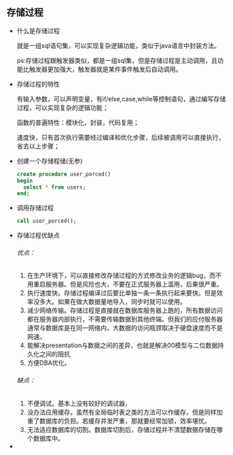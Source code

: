 ## 存储过程

- 什么是存储过程

  就是一组sql语句集，可以实现复杂逻辑功能，类似于java语言中封装方法。

  ps:存储过程跟触发器类似，都是一组sql集，但是存储过程是主动调用，且功能比触发器更加强大，触发器就是某件事件触发后自动调用。

- 存储过程的特性

  有输入参数，可以声明变量，有if/else,case,while等控制语句，通过编写存储过程，可以实现复杂的逻辑功能；

  函数的普遍特性：模块化，封装，代码复用；

  速度快，只有首次执行需要经过编译和优化步骤，后续被调用可以直接执行，省去以上步骤；

- 创建一个存储程储(无参)

  ```sql
  create procedure user_porced()
  begin
  	select * from users;
  end;
  ```

- 调用存储过程

  ````sql
  call user_porced();
  ````

- 存储过程优缺点

  ###### 优点：

  1. 在生产环境下，可以直接修改存储过程的方式修改业务的逻辑bug，而不用重启服务器。但是风险也大，不要在正式服务器上滥用，后果很严重。
  2. 执行速度快。存储过程编译过后要比单独一条一条执行起来要快。但是效率没多大。如果在做大数据量地导入，同步时就可以使用。
  3. 减少网络传输。存储过程是直接就在数据库服务器上跑的，所有数据访问都在服务器内部执行，不需要传输数据到其他终端。但我们的应付服务器通常与数据库是在同一网络内，大数据的访问瓶颈取决于硬盘速度而不是网速。
  4. 能解决presentation与数据之间的差异，也就是解决00模型与二位数据持久化之间的阻抗
  5. 方便DBA优化。

  ###### 缺点：

  1. 不便调试。基本上没有较好的调试器，
  2. 没办法应用缓存。虽然有全局临时表之类的方法可以作缓存，但是同样加重了数据库的负担。若缓存并发严重，那就要经常加锁，效率堪忧。
  3. 无法适应数据库的切割。数据库切割后，存储过程并不清楚数据存储在哪个数据库中。

- 